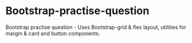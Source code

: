 # Bootstrap-practise-question
Bootstrap practise question - Uses Bootstrap-grid &amp; flex layout, utilities for margin &amp; card and button components.
